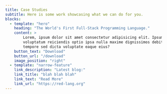 ```yaml
---
title: Case Studies
subtitle: Here is some work showcasing what we can do for you.
blocks:
  - template: "hero"
    heading: "The World's First Full-Stack Programming Language."
    content: >
        Lorem, ipsum dolor sit amet consectetur adipisicing elit. Ipsum temporibus eum quibusdam quas
        voluptatum reiciendis optio ipsa nulla maxime dignissimos debitis, laboriosam quisquam nobis
        tempore sed dicta voluptate eaque eius?
    button_text: "Download"
    button_url: "/download"
    image_position: "right"
  - template: "narrow-feature"
    link_description: "Latest blog:"
    link_title: "blah blah blah"
    link_text: "Read More"
    link_url: "https://red-lang.org"
---
```

